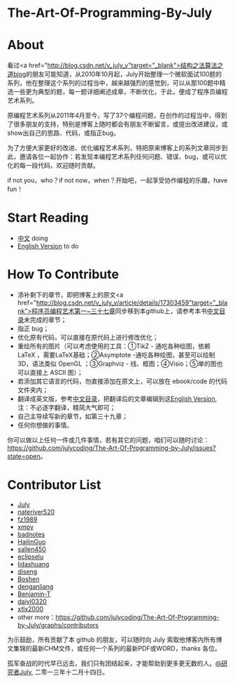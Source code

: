 The-Art-Of-Programming-By-July
=============================

# About

看过<a href="http://blog.csdn.net/v_july_v"target="_blank">结构之法算法之道blog</a>的朋友可能知道，从2010年10月起，July开始整理一个微软面试100题的系列，他在整理这个系列的过程当中，越来越强烈的感觉到，可以从那100题中精选一些更为典型的题，每一题详细阐述成章，不断优化，于此，便成了程序员编程艺术系列。

  原编程艺术系列从2011年4月至今，写了37个编程问题，在创作的过程当中，得到了很多朋友的支持，特别是博客上随时都会有朋友不断留言，或提出改进建议，或show出自己的思路、代码，或指正bug。
  
  为了方便大家更好的改进、优化编程艺术系列，特把原来博客上的系列文章同步到此，邀请各位一起协作：若发现本编程艺术系列任何问题、错误、bug，或可以优化的每一段代码，欢迎随时贡献。
  
  if not you，who？if not now，when？开始吧，一起享受协作编程的乐趣，have fun！


# Start Reading 

 * [中文](<https://github.com/nateriver520/The-Art-Of-Programming-By-July/blob/master/ebook/zh/preface.md>)    doing
 * [English Version](<https://github.com/nateriver520/The-Art-Of-Programming-By-July/blob/master/ebook/en/preface.md>)    to do


# How To Contribute
 * 添补剩下的章节，即把博客上的原文<a href="http://blog.csdn.net/v_july_v/article/details/17303459"target="_blank">程序员编程艺术第一~三十七章</a>同步移到本github上，请参考本书[中文目录](<https://github.com/nateriver520/The-Art-Of-Programming-By-July/blob/master/ebook/zh/preface.md>)未完成的章节；
 * 指正 bug；
 * 优化原有代码，可以直接在原代码上进行修改优化；
 * 重绘所有的图片（可以考虑使用的工具：①TikZ - 通吃各种绘图，依赖 LaTeX ，需要LaTeX基础；②Asymptote -通吃各种绘图，甚至可以绘制3D，语法类似 OpenGL ；③Graphviz - 线、框图；④Visio；⑤单的图也可以直接上 ASCII 图）；
 * 若添加其它语言的代码，勿直接添加在原文上，可以放在 ebook/code 的代码文件夹内；
 * 翻译成英文版，参考[中文目录](<https://github.com/nateriver520/The-Art-Of-Programming-By-July/blob/master/ebook/zh/preface.md>)，把翻译后的文章编辑到这[English Version](<https://github.com/nateriver520/The-Art-Of-Programming-By-July/blob/master/ebook/en/preface.md>),注：不必逐字翻译，精简大气即可；
 * 自己主导续写新的章节，如第三十九章；
 * 任何你想做的事情。
 
你可以做以上任何一件或几件事情，若有其它的问题，咱们可以随时讨论：<https://github.com/julycoding/The-Art-Of-Programming-by-July/issues?state=open>。

# Contributor List
 * [July](https://github.com/julycoding)
 * [nateriver520](https://github.com/nateriver520) 
 * [fz1989](https://github.com/fz1989)
 * [xmpy](https://github.com/xmpy)
 * [badnotes](https://github.com/badnotes)
 * [HailinGuo](https://github.com/hazirguo)
 * [sallen450](https://github.com/sallen450)
 * [eclipselu](https://github.com/eclipselu)
 * [lidashuang](https://github.com/lidashuang)
 * [diseng](https://github.com/diseng)
 * [Boshen](https://github.com/Boshen)
 * [denganliang](https://github.com/denganliang)
 * [Benjamin-T](https://github.com/Benjamin-T)
 * [daiyl0320](https://github.com/daiyl0320)
 * [xtlx2000](https://github.com/xtlx2000)
 * other more：https://github.com/julycoding/The-Art-Of-Programming-by-July/graphs/contributors


为示鼓励，所有贡献了本 github 的朋友，可以随时向 July 索取他博客内所有博文集锦的最新CHM文件，或任何一个系列的最新PDF或WORD，thanks 各位。

孤军奋战的时代早已远去，我们只有团结起来，才能帮助到更多更无数的人。<a href="http://weibo.com/julyweibo" target="_blank">@研究者July</a>, 二零一三年十二月十四日。

